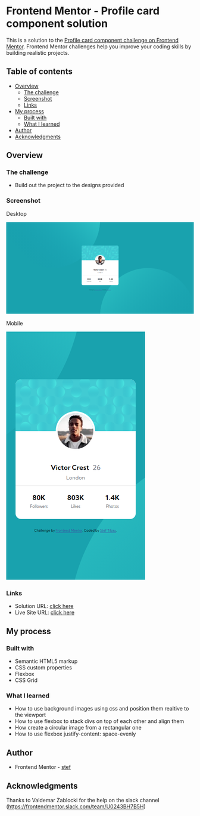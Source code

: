 # Frontend Mentor - Profile card component solution

This is a solution to the [Profile card component challenge on Frontend Mentor](https://www.frontendmentor.io/challenges/profile-card-component-cfArpWshJ). Frontend Mentor challenges help you improve your coding skills by building realistic projects. 

## Table of contents

- [Overview](#overview)
  - [The challenge](#the-challenge)
  - [Screenshot](#screenshot)
  - [Links](#links)
- [My process](#my-process)
  - [Built with](#built-with)
  - [What I learned](#what-i-learned)
- [Author](#author)
- [Acknowledgments](#acknowledgments)

## Overview

### The challenge

- Build out the project to the designs provided

### Screenshot

Desktop

![](./screenshots/desktop_solution.png)

Mobile

![](./screenshots/mobile_solution.png)

### Links

- Solution URL: [click here](https://github.com/stibau/profile_card_component)
- Live Site URL: [click here](https://stibau.github.io/profile_card_component/)

## My process

### Built with

- Semantic HTML5 markup
- CSS custom properties
- Flexbox
- CSS Grid

### What I learned

* How to use background images using css and position them realtive to the viewport
* How to use flexbox to stack divs on top of each other and align them
* How create a circular image from a rectangular one
* How to use flexbox justify-content: space-evenly

## Author

- Frontend Mentor - [stef](https://www.frontendmentor.io/profile/stibau)

## Acknowledgments

Thanks to Valdemar Zablocki for the help on the slack channel (https://frontendmentor.slack.com/team/U0243BH7B5H)
